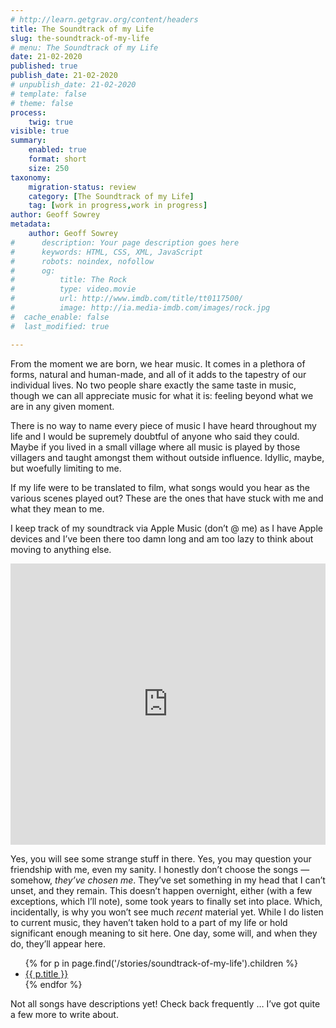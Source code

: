 ```yaml
---
# http://learn.getgrav.org/content/headers
title: The Soundtrack of my Life
slug: the-soundtrack-of-my-life
# menu: The Soundtrack of my Life
date: 21-02-2020
published: true
publish_date: 21-02-2020
# unpublish_date: 21-02-2020
# template: false
# theme: false
process:
    twig: true
visible: true
summary:
    enabled: true
    format: short
    size: 250
taxonomy:
    migration-status: review
    category: [The Soundtrack of my Life]
    tag: [work in progress,work in progress]
author: Geoff Sowrey
metadata:
    author: Geoff Sowrey
#      description: Your page description goes here
#      keywords: HTML, CSS, XML, JavaScript
#      robots: noindex, nofollow
#      og:
#          title: The Rock
#          type: video.movie
#          url: http://www.imdb.com/title/tt0117500/
#          image: http://ia.media-imdb.com/images/rock.jpg
#  cache_enable: false
#  last_modified: true

---
```


From the moment we are born, we hear music. It comes in a plethora of forms, natural and human-made, and all of it adds to the tapestry of our individual lives. No two people share exactly the same taste in music, though we can all appreciate music for what it is: feeling beyond what we are in any given moment.

There is no way to name every piece of music I have heard throughout my life and I would be supremely doubtful of anyone who said they could. Maybe if you lived in a small village where all music is played by those villagers and taught amongst them without outside influence. Idyllic, maybe, but woefully limiting to me.

If my life were to be translated to film, what songs would you hear as the various scenes played out? These are the ones that have stuck with me and what they mean to me.

 I keep track of my soundtrack via Apple Music (don’t @ me) as I have Apple devices and I’ve been there too damn long and am too lazy to think about moving to anything else.

 <iframe allow="autoplay *; encrypted-media *;" frameborder="0" height="450" style="width:100%;max-width:660px;overflow:hidden;background:transparent;" sandbox="allow-forms allow-popups allow-same-origin allow-scripts allow-storage-access-by-user-activation allow-top-navigation-by-user-activation" src="https://embed.music.apple.com/ca/playlist/soundtrack-of-my-life/pl.u-6Agd4i7aWKq"></iframe>

 Yes, you will see some strange stuff in there. Yes, you may question your friendship with me, even my sanity. I honestly don’t choose the songs — somehow, *they’ve chosen me*. They’ve set something in my head that I can’t unset, and they remain. This doesn’t happen overnight, either (with a few exceptions, which I’ll note), some took years to finally set into place. Which, incidentally, is why you won’t see much *recent* material yet. While I do listen to current music, they haven’t taken hold to a part of my life or hold significant enough meaning to sit here. One day, some will, and when they do, they’ll appear here.

<ul>
{% for p in page.find('/stories/soundtrack-of-my-life').children %}
    <li>
        <a href="{{p.url}}">{{ p.title }}</a><br />
    </li>
{% endfor %}
</ul>

Not all songs have descriptions yet! Check back frequently … I’ve got quite a few more to write about.